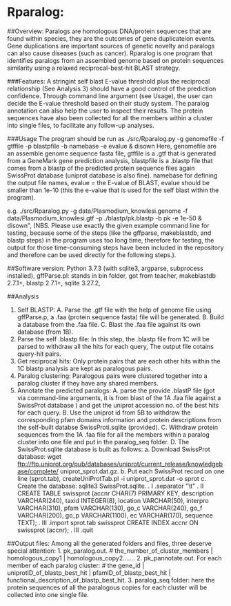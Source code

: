 # Rparalog:  
##Overview: 
Paralogs are homologous DNA/protein sequences that are found within species, they are the outcomes of gene duplicateion events. Gene duplications are important sources of genetic novelty and paralogs can also cause diseases (such as cancer). Rparalog is one program that identifies paralogs from an assembled genome based on protein sequences similarity using a relaxed reciprocal-best-hit BLAST strategy.

###Features: 
A stringint self blast E-value threshold plus the reciprocal relationship (See Analysis 3) should have a good control of the prediction confidence. 
Through command line argument (see Usage), the user can decide the E-value threshold based on their study system.
The paralog annotation can also help the user to inspect their results.
The protein sequences have also been collected for all the members within a cluster into single files, to facilitate any follow-up analyses.
 
###Usage
The program should be run as ./src/Rparalog.py -g genomefile -f gtffile -p blastpfile -b namebase -e evalue & disown
Here, genomefile are an assemble genome sequence fasta file,
          gtffile is a .gtf that is generated from a GeneMark gene prediction analysis, 
          blastpfile is a .blastp file that comes from a blastp of the predicted protein sequence files again SwissProt database (uniprot database is also fine).
          namebase for defining the output file names, 
          evalue = the E-value of BLAST, evalue should be smaller than 1e-10 (this the e-value that is used for the self blast within the program). 

e.g. ./src/Rparalog.py -g data/Plasmodium_knowlesi.genome -f data/Plasmodium_knowlesi.gtf -p ./blastp/pk.blastp -b pk -e 1e-50 & disown", 
(NBS. Please use exactly the given example command line for testing, because some of the steps (like the gffparse, makeblastdb, and blastp steps) in the program uses too long time, therefore for testing, the output for those time-consuming steps have been included in the repository and therefore can be used directly for the following steps.). 

##Software version:
Python 3.7.3 (with sqlite3, argparse, subprocess installed), 
gffParse.pl: stands in bin folder, got from teacher, 
makeblastdb 2.7.1+, 
blastp 2.7.1+, 
sqlite 3.27.2, 

##Analysis
1. Self BLASTP:
	A. Parse the .gtf file with the help of genome file using gffParse.p, a .faa (protein sequence fasta) file will be generated.
	B. Build a database from the .faa file.
	C. Blast the .faa file against its own database (from 1B).
2. Parse  the self .blastp file:
	In this step, the .blastp file from 1C will be parsed to withdraw all the hits for each query, The output file cotains query-hit pairs.
3. Get reciprocal hits:
	Only protein pairs that are each other hits within the 1C blastp analysis are kept as paralogous pairs.
4. Paralog clustering:
	Paralogous pairs were clustered together into a paralog cluster if they have any shared members.
5. Annotate the predicted paralogs:
	A. parse the provide .blastP file (got via command-line arguments, it is from blast of the 1A .faa file against a SwissProt database ) and get the uniprot accession no. of the best hits for each query.
	B. Use the uniprot id from 5B to withdraw the corresponding pfam domains information and protein descriptions from the self-built databse SwissProti.sqlite (provided).
	C. Withdraw protein sequences from the 1A .faa file for all the members within a paralog cluster into one file and put in the paralog_seq folder.
	D. The SwissProt.sqlite database is built as follows:
		a. Download SwissProt database: wget ftp://ftp.uniprot.org/pub/databases/uniprot/current_release/knowledgebase/complete/ uniprot_sprot.dat.gz.
		b. Put each SwissProt record on one line (sprot.tab), createUniProtTab.pl -i uniprot_sprot.dat -o sprot
		c. Create the database: sqlite3 SwissProt.sqlite.
			. I .separator "\t"
			. II CREATE TABLE swissprot (accnr CHAR(7) PRIMARY KEY, description VARCHAR(240), taxid INTEGER(8), location VARCHAR(50), interpro VARCHAR(310), pfam VARCHAR(130), go_c VARCHAR(240), go_f VARCHAR(200), go_p VARCHAR(1100), ec VARCHAR(170), sequence TEXT);
			. III .import sprot.tab swissprot
			CREATE INDEX accnr ON swissprot (accnr);
			. III .quit
			
##Output files:
Among all the generated folders and files, three deserve special attention:
	1. pk_paralog.out.
	# the_number_of_cluster_members | homologous_copy1 | homologous_copy2.......
	2. pk_pannotate.out.
	For each member of each paralog cluster:
	# the gene_id | uniprotID_of_blastp_best_hit | pfamID_of_blastp_best_hit | functional_description_of_blastp_best_hit.
	3. paralog_seq folder: here the protein sequences of all the paralogous copies for each cluster will be collected into one single file.
	
			
		
	